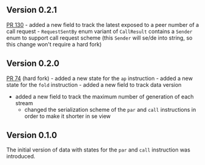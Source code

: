 ## Version 0.2.1

[PR 130](https://github.com/fluencelabs/aquavm/pull/130)
    - added a new field to track the latest exposed to a peer number of a call request
    - `RequestSentBy` enum variant of `CallResult` contains a `Sender` enum to support call request scheme (this `Sender` will se/de into string, so this change won't require a hard fork) 

## Version 0.2.0

[PR 74](https://github.com/fluencelabs/aquavm/pull/74) (hard fork)
    - added a new state for the `ap` instruction
    - added a new state for the `fold` instruction
    - added a new field to track data version
- added a new field to track the maximum number of generation of each stream
    - changed the serialization scheme of the `par` and `call` instructions in order to make it shorter in se view

## Version 0.1.0

The initial version of data with states for the `par` and `call` instruction was introduced.
